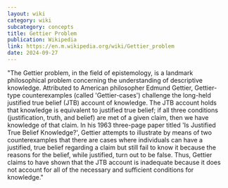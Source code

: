 ```yaml
---
layout: wiki
category: wiki
subcategory: concepts
title: Gettier Problem
publication: Wikipedia
link: https://en.m.wikipedia.org/wiki/Gettier_problem
date: 2024-09-27
---
```


"The Gettier problem, in the field of epistemology, is a landmark philosophical problem concerning the understanding of descriptive knowledge. Attributed to American philosopher Edmund Gettier, Gettier-type counterexamples (called 'Gettier-cases') challenge the long-held justified true belief (JTB) account of knowledge. The JTB account holds that knowledge is equivalent to justified true belief; if all three conditions (justification, truth, and belief) are met of a given claim, then we have knowledge of that claim. In his 1963 three-page paper titled 'Is Justified True Belief Knowledge?', Gettier attempts to illustrate by means of two counterexamples that there are cases where individuals can have a justified, true belief regarding a claim but still fail to know it because the reasons for the belief, while justified, turn out to be false. Thus, Gettier claims to have shown that the JTB account is inadequate because it does not account for all of the necessary and sufficient conditions for knowledge."
